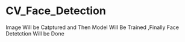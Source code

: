 # CV_Face_Detection
Image Will be Catptured and Then Model Will Be Trained ,Finally Face Detetction Will be Done
